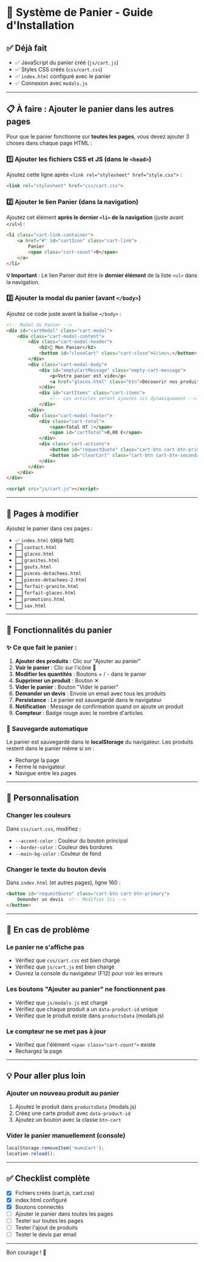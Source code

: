 # 🛒 Système de Panier - Guide d'Installation

## ✅ Déjà fait
- ✅ JavaScript du panier créé (`js/cart.js`)
- ✅ Styles CSS créés (`css/cart.css`)
- ✅ `index.html` configuré avec le panier
- ✅ Connexion avec `modals.js`

---

## 📋 À faire : Ajouter le panier dans les autres pages

Pour que le panier fonctionne sur **toutes les pages**, vous devez ajouter 3 choses dans chaque page HTML :

### 1️⃣ **Ajouter les fichiers CSS et JS** (dans le `<head>`)

Ajoutez cette ligne après `<link rel="stylesheet" href="style.css">` :

```html
<link rel="stylesheet" href="css/cart.css">
```

### 2️⃣ **Ajouter le lien Panier** (dans la navigation)

Ajoutez cet élément **après le dernier `<li>` de la navigation** (juste avant `</ul>`) :

```html
<li class="cart-link-container">
    <a href="#" id="cartIcon" class="cart-link">
        Panier
        <span class="cart-count">0</span>
    </a>
</li>
```

**💡 Important** : Le lien Panier doit être le **dernier élément** de la liste `<ul>` dans la navigation.

### 3️⃣ **Ajouter la modal du panier** (avant `</body>`)

Ajoutez ce code juste avant la balise `</body>` :

```html
<!-- Modal du Panier -->
<div id="cartModal" class="cart-modal">
    <div class="cart-modal-content">
        <div class="cart-modal-header">
            <h2>🛒 Mon Panier</h2>
            <button id="closeCart" class="cart-close">&times;</button>
        </div>
        <div class="cart-modal-body">
            <div id="emptyCartMessage" class="empty-cart-message">
                <p>Votre panier est vide</p>
                <a href="glaces.html" class="btn">Découvrir nos produits</a>
            </div>
            <div id="cartItems" class="cart-items">
                <!-- Les articles seront ajoutés ici dynamiquement -->
            </div>
        </div>
        <div class="cart-modal-footer">
            <div class="cart-total">
                <span>Total HT :</span>
                <span id="cartTotal">0,00 €</span>
            </div>
            <div class="cart-actions">
                <button id="requestQuote" class="cart-btn cart-btn-primary">Demander un devis</button>
                <button id="clearCart" class="cart-btn cart-btn-secondary">Vider le panier</button>
            </div>
        </div>
    </div>
</div>

<script src="js/cart.js"></script>
```

---

## 📄 Pages à modifier

Ajoutez le panier dans ces pages :

- ✅ `index.html` (déjà fait)
- ⬜ `contact.html`
- ⬜ `glaces.html`
- ⬜ `granites.html`
- ⬜ `gouts.html`
- ⬜ `pieces-detachees.html`
- ⬜ `pieces-detachees-2.html`
- ⬜ `forfait-granite.html`
- ⬜ `forfait-glaces.html`
- ⬜ `promotions.html`
- ⬜ `sav.html`

---

## 🎯 Fonctionnalités du panier

### ✨ Ce que fait le panier :

1. **Ajouter des produits** : Clic sur "Ajouter au panier"
2. **Voir le panier** : Clic sur l'icône 🛒
3. **Modifier les quantités** : Boutons + / - dans le panier
4. **Supprimer un produit** : Bouton ✕
5. **Vider le panier** : Bouton "Vider le panier"
6. **Demander un devis** : Envoie un email avec tous les produits
7. **Persistance** : Le panier est sauvegardé dans le navigateur
8. **Notification** : Message de confirmation quand on ajoute un produit
9. **Compteur** : Badge rouge avec le nombre d'articles

### 💾 Sauvegarde automatique

Le panier est sauvegardé dans le **localStorage** du navigateur.
Les produits restent dans le panier même si on :
- Recharge la page
- Ferme le navigateur
- Navigue entre les pages

---

## 🎨 Personnalisation

### Changer les couleurs

Dans `css/cart.css`, modifiez :
- `--accent-color` : Couleur du bouton principal
- `--border-color` : Couleur des bordures
- `--main-bg-color` : Couleur de fond

### Changer le texte du bouton devis

Dans `index.html` (et autres pages), ligne 160 :
```html
<button id="requestQuote" class="cart-btn cart-btn-primary">
    Demander un devis  <!-- Modifiez ici -->
</button>
```

---

## 🐛 En cas de problème

### Le panier ne s'affiche pas
- Vérifiez que `css/cart.css` est bien chargé
- Vérifiez que `js/cart.js` est bien chargé
- Ouvrez la console du navigateur (F12) pour voir les erreurs

### Les boutons "Ajouter au panier" ne fonctionnent pas
- Vérifiez que `js/modals.js` est chargé
- Vérifiez que chaque produit a un `data-product-id` unique
- Vérifiez que le produit existe dans `productsData` (modals.js)

### Le compteur ne se met pas à jour
- Vérifiez que l'élément `<span class="cart-count">` existe
- Rechargez la page

---

## 💡 Pour aller plus loin

### Ajouter un nouveau produit au panier

1. Ajoutez le produit dans `productsData` (modals.js)
2. Créez une carte produit avec `data-product-id`
3. Ajoutez un bouton avec la classe `btn-cart`

### Vider le panier manuellement (console)

```javascript
localStorage.removeItem('mumuCart');
location.reload();
```

---

## ✅ Checklist complète

- [x] Fichiers créés (cart.js, cart.css)
- [x] index.html configuré
- [x] Boutons connectés
- [ ] Ajouter le panier dans toutes les pages
- [ ] Tester sur toutes les pages
- [ ] Tester l'ajout de produits
- [ ] Tester le devis par email

---

Bon courage ! 🚀
